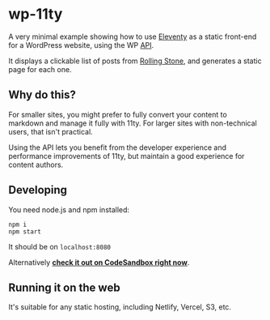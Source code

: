 # wp-11ty

A very minimal example showing how to use [Eleventy](https://www.11ty.dev) as a static front-end for a WordPress website, using the WP [API](https://developer.wordpress.org/rest-api).

It displays a clickable list of posts from [Rolling Stone](https://wordpress.org/showcase/rolling-stone/), and generates a static page for each one.

## Why do this?

For smaller sites, you might prefer to fully convert your content to markdown and manage it fully with 11ty. For larger sites with non-technical users, that isn't practical.

Using the API lets you benefit from the developer experience and performance improvements of 11ty, but maintain a good experience for content authors.

## Developing

You need node.js and npm installed:

```
npm i
npm start
```

It should be on `localhost:8080`

Alternatively **[check it out on CodeSandbox right now](https://githubbox.com/jhackett1/wp-11ty)**.

## Running it on the web

It's suitable for any static hosting, including Netlify, Vercel, S3, etc.

